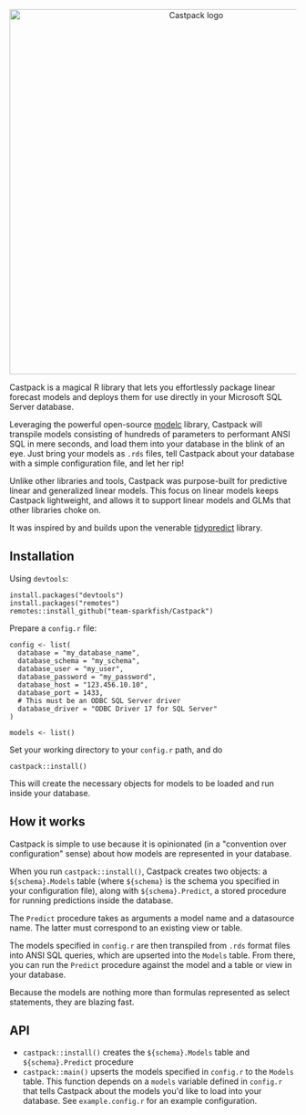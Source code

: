 <p align="center"><img width="640" src="https://repository-images.githubusercontent.com/255494802/38383480-91e4-11ea-8de3-b8e70d29ca51" alt="Castpack logo"></p>

Castpack is a magical R library that lets you effortlessly package linear forecast models and deploys them for use directly in your Microsoft SQL Server database.

Leveraging the powerful open-source [modelc](https://github.com/team-sparkfish/modelc) library, Castpack will transpile models consisting of hundreds of parameters to performant ANSI SQL in mere seconds, and load them into your database in the blink of an eye. Just bring your models as `.rds` files, tell Castpack about your database with a simple configuration file, and let her rip!

Unlike other libraries and tools, Castpack was purpose-built for predictive linear and generalized linear models. This focus on linear models keeps Castpack lightweight, and allows it to support linear models and GLMs that other libraries choke on.

It was inspired by and builds upon the venerable [tidypredict](https://tidymodels.github.io/tidypredict/) library.

## Installation

Using `devtools`:

```{R}
install.packages("devtools")
install.packages("remotes")
remotes::install_github("team-sparkfish/Castpack")
```
Prepare a `config.r` file:

```{R}
config <- list(
  database = "my_database_name",
  database_schema = "my_schema",
  database_user = "my_user",
  database_password = "my_password",
  database_host = "123.456.10.10",
  database_port = 1433,
  # This must be an ODBC SQL Server driver
  database_driver = "ODBC Driver 17 for SQL Server"
)

models <- list()
```
Set your working directory to your `config.r` path, and do

```{R}
castpack::install()
```

This will create the necessary objects for models to be loaded and run inside your database.

## How it works

Castpack is simple to use because it is opinionated (in a "convention over configuration" sense) about how models are represented in your database.

When you run `castpack::install()`, Castpack creates two objects: a `${schema}.Models` table (where `${schema}` is the schema you specified in your configuration file), along with `${schema}.Predict`, a stored procedure for running predictions inside the database.

The `Predict` procedure takes as arguments a model name and a datasource name. The latter must correspond to an existing view or table.

The models specified in `config.r` are then transpiled from `.rds` format files into ANSI SQL queries, which are upserted into the `Models` table. From there, you can run the `Predict` procedure against the model and a table or view in your database.

Because the models are nothing more than formulas represented as select statements, they are blazing fast.

## API

- `castpack::install()` creates the `${schema}.Models` table and `${schema}.Predict` procedure
- `castpack::main()` upserts the models specified in `config.r` to the `Models` table. This function depends on a `models` variable defined in `config.r` that tells Castpack about the models you'd like to load into your database. See `example.config.r` for an example configuration. 

